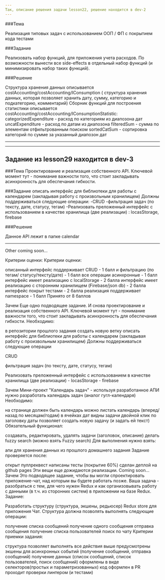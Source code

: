 ```yaml
---
Так, описание решения задачи lesson22, решение находится в dev-2
---
```


###Тема

Реализация типовых задач с использованием OOП / ФП с покрытием кода тестами

###Задание

Реализовать набор функций, для приложения учета расходов. По возможности вынести все side-effects в отдельный набор функций (и минимизировать набор таких функций).

###Решение

Структура хранения данных описывается costAccounting/costAccounting/IConsumption ( структура хранения данных, которая позволяет хранить дату, сумму, категорию и подкатегорию, комментарий)
Сборник функций для построения статистики описывается costAccounting/costAccounting/IConsumptionStatistic:
categorizedExpenditure - расход по категориям из диапозона дат
uncatExpenditure - расход по датам из диапозона
filteredSum - сумма по элементам отфильтрованным поиском
sortedCatSum - сортировка категорий по сумме за указанный диапозон дат

---

---

## Задание из lesson29 находится в dev-3

###Тема
Проектирование и реализация собственного API. Ключевой момент тут - понимание важности того, что стоит закладывать асинхронность для обеспечания гибкости.

###Задание
описать интерфейс для библиотеки для работы с календарем (закладывая работу с произвольным хранилищем)
Должны поддерживаться следующие операции:
-CRUD
-фильтрация задач (по тексту, дате, статусу, тегам)
-Реализовать преложенный интерфейс с использованием в качестве хранилища (две реализации) : locasStorage, firebase

###Решение

Данное API лежит в папке calendar

---

Other coming soon...

Критерии оценки:
Критерии оценки:

описанный интерфейс поддерживает CRUD - 1 балл
и фильтрацию (по тегам/ статусу/тексту/дате) - 1 балл
все операции асинхронные - 1 балл
интерфейс имеет реализацию с localStorage - 2 балла
интерфейс имеет реализацию с сторонним хранилищем (Firebase/json db) - 2 балла
интерфейс покрыт тестами - 2 балла
реализация поддерживает namespace - 1 балл
Принято от 8 баллов

Зачем
Еще одно подводящее задание. И снова проектирование и реализация собственного API. Ключевой момент тут - понимание важности того, что стоит закладывать асинхронность для обеспечания гибкости.
Необходимо:

в репозитории прошлого задания создать новую ветку
описать интерфейс для библиотеки для работы с календарем (закладывая работу с произвольным хранилищем)
Должны поддерживаться следующие операции

CRUD

фильтрация задач (по тексту, дате, статусу, тегам)

Реализовать преложенный интерфейс с использованием в качестве хранилища (две реализации) - locasStorage - firebase

Зачем
Мини-проект "Календарь задач" - используя разработанное АПИ нужно разработать календарь задач (аналог гугл-календаря)
Необходимо:

на странице должен быть календарь
можно листать календарь (вперед/назад по месяцам/годам)
в ячейках дат видны задачи
двойной клик по заголовку даты позволяет создать новую задачу (и задать ей текст)
Обязательный функционал:

создавать, редактировать, удалять задачи (заголовок, описание)
делать fuzzy search (можно взять Fuzzy search)
Для выполнения нужно взять:

апи для хранения данных из прошлого домашнего задания
Задание проверяется после:

открыт пуллреквест
написаны тесты (покрытие 60%)
сделан деплой на github pages
Эти вещи еще дожидаются реализации. Coming soon...
Зачем
Это подводящее задание, чтобы вы могли спроектировать приложение-чат, над которым вы будете работать позже. Ваша задача - разобраться с тем, для чего нужен Redux и как организовывать работу с данными (в т.ч. из сторонних систем) в приложении на базе Redux.
Задание:

Разработать структуру (структура, экшены, редьюсер) Redux store для приложения Чат. Структура должна позволять выполнять следующие операции:

получение списка сообщений
получение одного сообщения
отправка сообщения
получение списка пользователей
поиск по чату
Критерии приемки задания:

структура позволяет выполнять все действия выше
предусмотрены экшены для асинхронных событий (получение сообщений, отправка сообщений)
получение данных (список сообщений, список пользователей, поиск сообщений) оформлены в виде селекторов(простых и параметризованных)
код оформлен в PR
проходит проверки линтером (и тестами)
